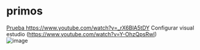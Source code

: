 # primos
[Prueba
](https://www.youtube.com/watch?v=_rX6BlA5tDY)https://www.youtube.com/watch?v=_rX6BlA5tDY   Configurar visual estudio
(https://www.youtube.com/watch?v=Y-OhzQpsRwI)  
![image](https://github.com/karwita/primos/assets/81604122/aea85367-bb13-4088-93a6-b8904d871424)
